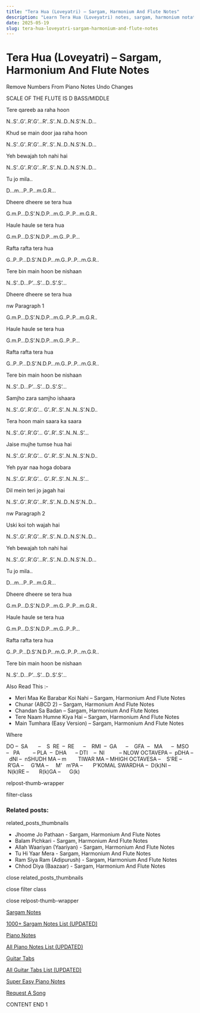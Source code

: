 ```yaml
---
title: "Tera Hua (Loveyatri) – Sargam, Harmonium And Flute Notes"
description: "Learn Tera Hua (Loveyatri) notes, sargam, harmonium notations and flute notes. Easy step-by-step tutorial for beginners."
date: 2025-05-19
slug: tera-hua-loveyatri-sargam-harmonium-and-flute-notes
---
```


# Tera Hua (Loveyatri) – Sargam, Harmonium And Flute Notes

Remove Numbers From Piano Notes
Undo Changes

SCALE OF THE FLUTE IS D BASS/MIDDLE

Tere qareeb aa raha hoon

N..S’..G’..R’.G’…R’..S’..N..D..N.S’.N..D…

Khud se main door jaa raha hoon

N..S’..G’..R’.G’…R’..S’..N..D..N.S’.N..D…

Yeh bewajah toh nahi hai

N..S’..G’..R’.G’…R’..S’..N..D..N.S’.N..D…

Tu jo mila..

D…m…P..P…m.G.R…

Dheere dheere se tera hua

G.m.P…D.S’.N.D.P…m.G..P..P…m.G.R..

Haule haule se tera hua

G.m.P…D.S’.N.D.P…m.G..P..P…

Rafta rafta tera hua

G..P..P…D.S’.N.D.P…m.G..P..P…m.G.R..

Tere bin main hoon be nishaan

N..S’..D…P’…S’…D..S’.S’…

Dheere dheere se tera hua

nw Paragraph 1

G.m.P…D.S’.N.D.P…m.G..P..P…m.G.R..

Haule haule se tera hua

G.m.P…D.S’.N.D.P…m.G..P..P…

Rafta rafta tera hua

G..P..P…D.S’.N.D.P…m.G..P..P…m.G.R..

Tere bin main hoon be nishaan

N..S’..D…P’…S’…D..S’.S’…

Samjho zara samjho ishaara

N..S’..G’..R’.G’… G’..R’..S’..N..N..S’.N.D..

Tera hoon main saara ka saara

N..S’..G’..R’.G’… G’..R’..S’..N..N..S’…

Jaise mujhe tumse hua hai

N..S’..G’..R’.G’… G’..R’..S’..N..N..S’.N.D..

Yeh pyar naa hoga dobara

N..S’..G’..R’.G’… G’..R’..S’..N..N..S’…

Dil mein teri jo jagah hai

N..S’..G’..R’.G’…R’..S’..N..D..N.S’.N..D…

nw Paragraph 2

Uski koi toh wajah hai

N..S’..G’..R’.G’…R’..S’..N..D..N.S’.N..D…

Yeh bewajah toh nahi hai

N..S’..G’..R’.G’…R’..S’..N..D..N.S’.N..D…

Tu jo mila..

D…m…P..P…m.G.R…

Dheere dheere se tera hua

G.m.P…D.S’.N.D.P…m.G..P..P…m.G.R..

Haule haule se tera hua

G.m.P…D.S’.N.D.P…m.G..P..P…

Rafta rafta tera hua

G..P..P…D.S’.N.D.P…m.G..P..P…m.G.R..

Tere bin main hoon be nishaan

N..S’..D…P’…S’…D..S’.S’…

Also Read This :-

* Meri Maa Ke Barabar Koi Nahi – Sargam, Harmonium And Flute Notes
* Chunar (ABCD 2) – Sargam, Harmonium And Flute Notes
* Chandan Sa Badan – Sargam, Harmonium And Flute Notes
* Tere Naam Humne Kiya Hai – Sargam, Harmonium And Flute Notes
* Main Tumhara (Easy Version) – Sargam, Harmonium And Flute Notes

Where

DO –  SA       –    S  RE  –  RE      –    RMI  –  GA      –    GFA  –   MA      –  MSO  –   PA         – PLA  –  DHA      – DTI    –  NI          – NLOW OCTAVEPA –  pDHA –  dNI –  nSHUDH MA – m        TIWAR MA – MHIGH OCTAVESA –    S’RE –     R’GA –     G’MA –     M’   m’PA –       P’KOMAL SWARDHA –  D(k)NI –       N(k)RE –       R(k)GA –      G(k)

relpost-thumb-wrapper

filter-class

### Related posts:

related_posts_thumbnails

* Jhoome Jo Pathaan - Sargam, Harmonium And Flute Notes
* Balam Pichkari - Sargam, Harmonium And Flute Notes
* Allah Waariyan (Yaariyan) - Sargam, Harmonium And Flute Notes
* Tu Hi Yaar Mera - Sargam, Harmonium  And Flute Notes
* Ram Siya Ram (Adipurush) - Sargam, Harmonium And Flute Notes
* Chhod Diya (Baazaar) - Sargam, Harmonium And Flute Notes

close related_posts_thumbnails

close filter class

close relpost-thumb-wrapper

[Sargam Notes](/sargam-notes.html)

[1000+ Sargam Notes List (UPDATED)](/all-songs-list-sargam-notes.html)

[Piano Notes](/piano-notes.html)

[All Piano Notes List (UPDATED)](/all-songs-list-piano-notes.html)

[Guitar Tabs](/guitar-tabs.html)

[All Guitar Tabs List (UPDATED)](/all-songs-list-guitar-tabs.html)

[Super Easy Piano Notes](https://studywall.in/)

[Request A Song](/request-a-song.html)

CONTENT END 1

